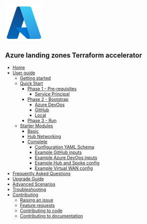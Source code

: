 <!-- markdownlint-disable first-line-h1 -->
![Azure logo](media/azure.svg)

## Azure landing zones Terraform accelerator

- [Home][wiki_home]
- [User guide][wiki_user_guide]
  - [Getting started][wiki_getting_started]
  - [Quick Start][wiki_quick_start]
    - [Phase 1 - Pre-requisites][wiki_quick_start_phase_1]
      - [Service Principal][wiki_quick_start_phase_1_service_principal]
    - [Phase 2 - Bootstrap][wiki_quick_start_phase_2]
      - [Azure DevOps][wiki_quick_start_phase_2_azure_devops]
      - [GitHub][wiki_quick_start_phase_2_github]
      - [Local][wiki_quick_start_phase_2_local]
    - [Phase 3 - Run][wiki_quick_start_phase_3]
  - [Starter Modules][wiki_starter_modules]
    - [Basic][wiki_starter_module_basic]
    - [Hub Networking][wiki_starter_module_hubnetworking]
    - [Complete][wiki_starter_module_complete]
      - [Configuration YAML Schema][wiki_yaml_schema_reference]
      - [Example GitHub inputs][example_powershell_inputs_github]
      - [Example Azure DevOps inputs][example_powershell_inputs_azure_devops]
      - [Example Hub and Spoke config][example_starter_module_complete_config_hub_spoke]
      - [Example Virtual WAN config][example_starter_module_complete_config_vwan]
- [Frequently Asked Questions][wiki_frequently_asked_questions]
- [Upgrade Guide][wiki_upgrade_process]
- [Advanced Scenarios][wiki_advanced_scenarios]
- [Troubleshooting][wiki_troubleshooting]
- [Contributing][wiki_contributing]
  - [Raising an issue][wiki_raising_an_issue]
  - [Feature requests][wiki_feature_requests]
  - [Contributing to code][wiki_contributing_to_code]
  - [Contributing to documentation][wiki_contributing_to_documentation]

[//]: # "************************"
[//]: # "INSERT LINK LABELS BELOW"
[//]: # "************************"

[wiki_home]:                                                         Home "Wiki - Home"
[wiki_user_guide]:                                                   User-Guide "Wiki - User guide"
[wiki_getting_started]:                                              %5BUser-Guide%5D-Getting-Started "Wiki - Getting started"
[wiki_quick_start]:                                                  %5BUser-Guide%5D-Quick-Start "Wiki - Quick start"
[wiki_quick_start_phase_1]:                                          %5BUser-Guide%5D-Quick-Start-Phase-1 "Wiki - Quick Start - Phase 1"
[wiki_quick_start_phase_1_service_principal]:                        %5BUser-Guide%5D-Quick-Start-Phase-1-Service-Principal "Wiki - Quick Start - Phase 1 - Service Principal"
[wiki_quick_start_phase_2]:                                          %5BUser-Guide%5D-Quick-Start-Phase-2 "Wiki - Quick Start - Phase 2"
[wiki_quick_start_phase_2_azure_devops]:                             %5BUser-Guide%5D-Quick-Start-Phase-2-Azure-DevOps "Wiki - Quick Start - Phase 2 - Azure DevOps"
[wiki_quick_start_phase_2_github]:                                   %5BUser-Guide%5D-Quick-Start-Phase-2-GitHub "Wiki - Quick Start - Phase 2 - GitHub"
[wiki_quick_start_phase_2_local]:                                    %5BUser-Guide%5D-Quick-Start-Phase-2-Local "Wiki - Quick Start - Phase 2 - Local"
[wiki_quick_start_phase_3]:                                          %5BUser-Guide%5D-Quick-Start-Phase-3 "Wiki - Quick Start - Phase 3"
[wiki_starter_modules]:                                              %5BUser-Guide%5D-Starter-Modules "Wiki - Starter Modules"
[wiki_starter_module_basic]:                                         %5BUser-Guide%5D-Starter-Module-Basic "Wiki - Starter Modules - Basic"
[wiki_starter_module_hubnetworking]:                                 %5BUser-Guide%5D-Starter-Module-HubNetworking "Wiki - Start Modules - Hub Networking"
[wiki_starter_module_complete]:                                      %5BUser-Guide%5D-Starter-Module-Complete "Wiki - Starter Modules - Complete"
[wiki_yaml_schema_reference]:                                        %5BUser-Guide%5D-YAML-Schema-Reference "Wiki - YAML Schema Reference"
[wiki_frequently_asked_questions]:                                   Frequently-Asked-Questions "Wiki - Frequently Asked Questions"
[wiki_troubleshooting]:                                              Troubleshooting "Wiki - Troubleshooting"
[wiki_contributing]:                                                 Contributing "Wiki - Contributing"
[wiki_raising_an_issue]:                                             Raising-an-Issue "Wiki - Raising an issue"
[wiki_feature_requests]:                                             Feature-Requests "Wiki - Feature requests"
[wiki_contributing_to_code]:                                         Contributing-to-Code "Wiki - Contributing to code"
[wiki_contributing_to_documentation]:                                Contributing-to-Documentation "Wiki - Contributing to documentation"
[wiki_upgrade_process]:                                              Upgrade-Process "Wiki - Upgrade Process"
[wiki_advanced_scenarios]:                                           %5BUser-Guide%5D-Advanced-Scenarios "Wiki - Advanced Scenarios"
[example_powershell_inputs_azure_devops]: examples/powershell-inputs/inputs-azure-devops.yaml "Example - PowerShell Inputs - Azure DevOps"
[example_powershell_inputs_github]: examples/powershell-inputs/inputs-github.yaml "Example - PowerShell Inputs - GitHub"
[example_starter_module_complete_config_hub_spoke]: examples/starter-module-config/complete/config-hub-spoke.yaml "Example - Starter Module Config - Complete - Hub and Spoke"
[example_starter_module_complete_config_vwan]: examples/starter-module-config/complete/config-vwan.yaml "Example - Starter Module Config - Complete - Virtual WAN"
